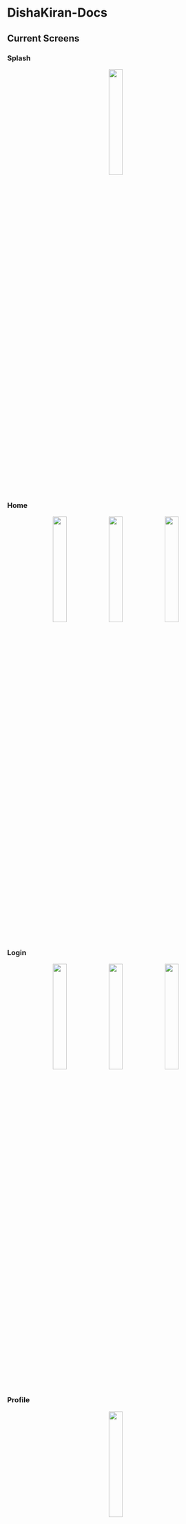 # DishaKiran-Docs

## Current Screens

### Splash

<p align="center">

<img src="images/splash.jpg" width="25%">

</p>

### Home

<p align="center">

<img src="images/home.jpg" width="25%">
<img src="images/language_menu.jpg" width="25%">
<img src="images/home_menu.jpg" width="25%">

</p>

### Login

<p align="center">
	
<img src="images/login.jpg" width="25%">
<img src="images/facebook.jpg" width="25%">
<img src="images/welcome.jpg" width="25%">

</p>

### Profile

<p align="center">
	
<img src="images/profile.jpg" width="25%">

</p>

### Payment

<p align="center">
	
<img src="images/payment.jpg" width="25%">
<img src="images/razorpay.jpg" width="25%">

</p>

### Test

<p align="center">
	
<img src="images/test_instructions.jpg" width="25%">
<img src="images/test_1.jpg" width="25%">
<img src="images/test_2.jpg" width="25%">

</p>

### Result

<p align="center">

<img src="images/result.jpg" width="25%">	
<img src="images/result_full.jpg" width="25%">

</p>

### Feedback

<p align="center">

<img src="images/feedback.jpg" width="25%">	

</p>

### Chat

<p align="center">
	
<img src="images/chat_1.jpg" width="25%">
<img src="images/chat.jpg" width="25%">

</p>

### Exit

<p align="center">
	
<img src="images/exit.jpg" width="25%">

</p>

## Steps and Work Flow
*(Provided in mail containing the flow diagram)*
*(Checked fields have been completed)*

### User downloads and install App

- [ ] Android App
- [ ] iOS App
- [ ] Windows App

- [ ] Google PlayStore
- [ ] Apple Playstore
- [ ] Windows Store

### Spalsh-DS symbol

- [x] index.html

### Home screen appears

- [x] home.html

- [x] chatbot
- [ ] search button

### Login

- [x] login.html

- [x] Phone
- [x] Email
- [x] Facebook
- [ ] Google
- [ ] Instagram
- [ ] Twitter
- [x] LinkedIn

### "A" option screen (chat)

- [x] test_instructions.html

### Without Logging in

- [ ] ...

### Test

- [x] test.html

- [ ] disclaimer
- [ ] clock
- [x] pagination (10 que per page)
- [ ] pause and resume
- [x] submit

### Result

- [x] test_result.html

- [x] basic result
- [x] payment option
- [ ] promocode
- [x] no download or screendsot to free user

### Payment

- [x] payment.html

- [x] razorpay
- [x] no option to go back
- [x] chatbot, search and home disappear

### After Payment (Feel Good)

- [ ] post_payment.html

- [x] unique user id
- [x] downloadable content
- [x] chatbot, search and home reappear
- [ ] promocode
- [ ] refferals

### Feedback

- [x] feedback.html

- [x] start rating, mcq, text
- [ ] exciting offers
- [x] Exit or Homepage

### Exit

- [x] exit.html

### Post Exit

- [ ] Email result
- [ ] Push Notifications


## Requirements

* Changes in UI/UX of above screens ? *(I have layout got of home screen)*
    * What all are missing or extra components ?
    * Are there any speific images/ colors to be used ? *(Have got some in yesterday's mail)*
    * Changes in grid layout of above screen ?
    * Any new screens or missing screens ?
* Questions and Evaluation Strategy ?
* Will the user be paying for every test or we make them premium customers for some time period (like 1 year or so) ?
* FAQs and flow of questions ? *(What should be the next qusetion/response depending on previous answer)*
* Why we need search ?
* What will be the process when a person proceeds without logging in ?
* Disclaimer and test instructions ?
* What kinds of promocodes and offers will be applicable ? *(Can be done even later)*
